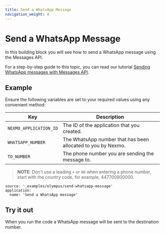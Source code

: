 ```yaml
---
title: Send a WhatsApp Message
navigation_weight: 4
---
```


# Send a WhatsApp Message

In this building block you will see how to send a WhatsApp message using the Messages API.

For a step-by-step guide to this topic, you can read our tutorial [Sending WhatsApp messages with Messages API](/tutorials/sending-whatsapp-messages-with-messages-api).

## Example

Ensure the following variables are set to your required values using any convenient method:

Key | Description
-- | --
`NEXMO_APPLICATION_ID` | The ID of the application that you created.
`WHATSAPP_NUMBER` | The WhatsApp number that has been allocated to you by Nexmo.
`TO_NUMBER` | The phone number you are sending the message to.

> **NOTE:** Don't use a leading `+` or `00` when entering a phone number, start with the country code, for example, 447700900000.

```building_blocks
source: '_examples/olympus/send-whatsapp-message'
application:
  name: 'Send a WhatsApp message'
```

## Try it out

When you run the code a WhatsApp message will be sent to the destination number.
